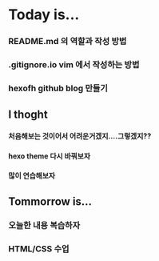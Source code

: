 # Today is...

### README.md 의 역할과 작성 방법
### .gitignore.io vim 에서 작성하는 방법
### hexofh github blog 만들기


## I thoght

#### 처음해보는 것이어서 어려운거겠지....그렇겠지??
#### hexo theme 다시 바꿔보자
#### 많이 연습해보자


## Tommorrow is...

### 오늘한 내용 복습하자
### HTML/CSS 수업

